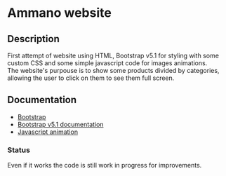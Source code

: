 # Ammano website

## Description
First attempt of website using HTML, Bootstrap v5.1 for styling with some custom CSS and some simple javascript code for images animations.\
The website's purpouse is to show some products divided by categories, allowing the user to click on them to see them full screen.

## Documentation
* [Bootstrap](https://getbootstrap.com/)
* [Bootstrap v5.1 documentation](https://getbootstrap.com/docs/5.1/getting-started/introduction/)
* [Javascript animation](https://www.w3schools.com/howto/howto_css_modal_images.asp)

### Status
Even if it works the code is still work in progress for improvements.

